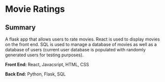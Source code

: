 # Movie Ratings

## Summary

A flask app that allows users to rate movies. React is used to display movies on the front end. SQL is used to manage a database of movies as well as a database of users (current user database is populated with randomly generated users for testing purposes). 

**Front End:** React, Javacsript, HTML, CSS

**Back End:** Python, Flask, SQL
